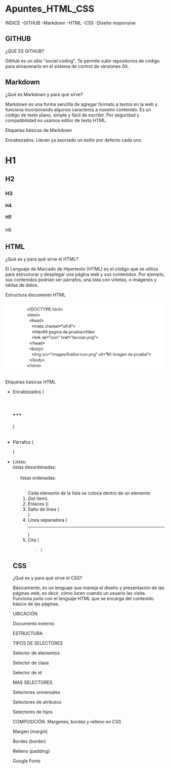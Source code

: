 # Apuntes_HTML_CSS
INDICE
-GITHUB
-Markdown
-HTML
-CSS
-Diseño responsive

## GITHUB
¿QUE ES GITHUB?

GitHub es un sitio "social coding". Te permite subir repositorios de código para almacenarlo en el sistema de control de versiones Git.

## Markdown
¿Qué es Markdown y para qué sirve?

Markdown es una forma sencilla de agregar formato a textos en la web y funciona incorporando algunos caracteres a nuestro contenido. Es un código de texto plano, simple y fácil de escribir. Por seguridad y compatibilidad no usamos editor de texto HTML.

Etiquetas básicas de Markdown

Encabezados. Llevan ya asociado un estilo por defecto cada uno.
# H1
## H2
### H3
#### H4
##### H5
###### H6

## HTML
¿Qué es y para qué sirve el HTML?

El Lenguaje de Marcado de Hipertexto (HTML) es el código que se utiliza para estructurar y desplegar una página web y sus contenidos. Por ejemplo, sus contenidos podrían ser párrafos, una lista con viñetas, o imágenes y tablas de datos.

Estructura documento HTML

![html5](html5.png)

Etiquetas básicas HTML

- Encabezados (<h1>...<h6>)  
- Párrafos (<p>)  
 - Listas:  
  listas desordenadas: <ul>  
  listas ordenadas: <ol>  
 Cada elemento de la lista se coloca dentro de un elemento <li> (list item).  
- Enlaces (<a>)  
- Salto de línea (<br/>)  
- Línea separadora (<hr/>)  
- Cita (<blockquote>)  
  
## CSS

¿Qué es y para qué sirve el CSS?
  
Básicamente, es un lenguaje que maneja el diseño y presentación de las páginas web, es decir, cómo lucen cuando un usuario las visita. Funciona junto con el lenguaje HTML que se encarga del contenido básico de las páginas.
  
UBICACIÓN
  
Documento externo
  
<link rel="stylesheet" href="estils.css" type="text/css" />
  
ESTRUCTURA
  
TIPOS DE SELECTORES

  Selector de elementos
  
  Selector de clase
  
  Selector de id
  
 MAS SELECTORES
  
  Selectores universales
  
  Selectores de atributos
  
  Selectores de hijos
  
COMPOSICIÓN. Margenes, bordes y relleno en CSS
  
  Margen (margin)
  
  Bordes (border)
  
  Relleno (padding)
  
  
Google Fonts
